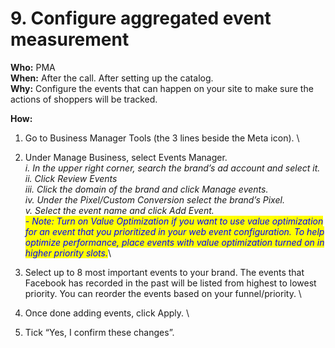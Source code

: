 # 9. Configure aggregated event measurement

**Who:** PMA \
**When:** After the call. After setting up the catalog.  \
**Why:** Configure the events that can happen on your site to make sure the actions of shoppers will be tracked.&#x20;

**How:**&#x20;

1. Go to Business Manager Tools (the 3 lines beside the Meta icon). \

2. Under Manage Business, select Events Manager. \
   _i. In the upper right corner, search the brand’s ad account and select it._ \
   _ii. Click Review Events_ \
   _iii. Click the domain of the brand and click Manage events._ \
   _iv. Under the Pixel/Custom Conversion select the brand’s Pixel._ \
   _v. Select the event name and click Add Event._ \
   _<mark style="color:blue;">- Note: Turn on Value Optimization if you want to use value optimization for an event that you prioritized in your web event configuration. To help optimize performance, place events with value optimization turned on in higher priority slots.</mark>_\

3. Select up to 8 most important events to your brand. The events that Facebook has recorded in the past will be listed from highest to lowest priority. You can reorder the events based on your funnel/priority. \

4. Once done adding events, click Apply. \

5. Tick “Yes, I confirm these changes”.&#x20;
